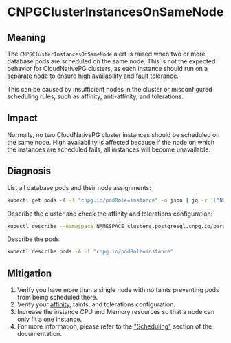 CNPGClusterInstancesOnSameNode
============================

Meaning
-------

The `CNPGClusterInstancesOnSameNode` alert is raised when two or more database pods are scheduled on the same node. This
is not the expected behavior for CloudNativePG clusters, as each instance should run on a separate node to ensure high
availability and fault tolerance.

This can be caused by insufficient nodes in the cluster or misconfigured scheduling rules, such as affinity, anti-affinity,
and tolerations.

Impact
------

Normally, no two CloudNativePG cluster instances should be scheduled on the same node. High availability is affected because
if the node on which the instances are scheduled fails, all instances will become unavailable.

Diagnosis
---------

List all database pods and their node assignments:

```bash
kubectl get pods -A -l "cnpg.io/podRole=instance" -o json | jq -r '["Namespace", "Pod", "Node"], ( .items[] | [.metadata.namespace, .metadata.name, .spec.nodeName]) | @tsv' | column -t
```

Describe the cluster and check the affinity and tolerations configuration:

```bash
kubectl describe --namespace NAMESPACE clusters.postgresql.cnpg.io/paradedb
```

Describe the pods:

```bash
kubectl describe pods -A -l "cnpg.io/podRole=instance"
```

Mitigation
----------

1. Verify you have more than a single node with no taints preventing pods from being scheduled there.
2. Verify your [affinity](https://kubernetes.io/docs/concepts/scheduling-eviction/assign-pod-node/), taints, and tolerations configuration.
3. Increase the instance CPU and Memory resources so that a node can only fit a one instance.
4. For more information, please refer to the ["Scheduling"](https://cloudnative-pg.io/documentation/current/scheduling/) section of the documentation.
